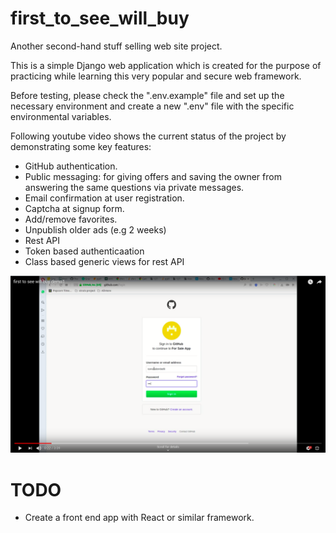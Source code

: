 # first_to_see_will_buy
Another second-hand stuff selling web site project.

This is a simple Django web application which is created for the purpose of practicing while learning this very popular and secure web framework.

Before testing, please check the ".env.example" file and set up the necessary environment and create a new ".env" file with the specific environmental variables.

Following youtube video shows the current status of the project by demonstrating some key features:
- GitHub authentication.
- Public messaging: for giving offers and saving the owner from answering the same questions via private messages.
- Email confirmation at user registration.
- Captcha at signup form.
- Add/remove favorites.
- Unpublish older ads (e.g 2 weeks)
- Rest API
- Token based authenticaation
- Class based generic views for rest API

[![DEMO VIDEO](first_to_see_will_buy_demo.png)](https://youtu.be/JASbKDrm7bY)

# TODO
- Create a front end app with React or similar framework.
